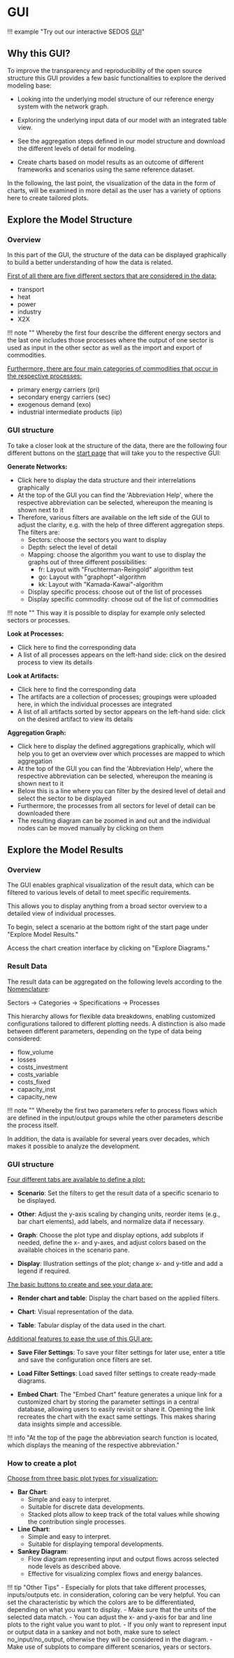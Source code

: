 # GUI
!!! example "Try out our interactive SEDOS [GUI](https://sedos.apps.rl-institut.de/)"

## Why this GUI?
To improve the transparency and reproducibility of the open source structure this GUI provides a few basic functionalities to explore the derived modeling base:

- Looking into the underlying model structure of our reference energy system with the network graph.

- Exploring the underlying input data of our model with an integrated table view.

- See the aggregation steps defined in our model structure and download the different levels of detail for modeling.

- Create charts based on model results as an outcome of different frameworks and scenarios using the same reference dataset.

In the following, the last point, the visualization of the data in the form of charts, will be examined in more detail as the user has a variety of options here to create tailored plots.

## Explore the Model Structure

### Overview

In this part of the GUI, the structure of the data can be displayed graphically to build a better understanding of how the data is related.

<ins>First of all there are five different sectors that are considered in the data:</ins>

- transport
- heat
- power
- industry
- X2X

!!! note ""
    Whereby the first four describe the different energy sectors and the last one includes those processes where the output of one sector is used as input in the other sector as well as the import and export of commodities.

<ins>Furthermore, there are four main categories of commodities that occur in the respective processes: </ins>

- primary energy carriers (pri)
- secondary energy carriers (sec)
- exogenous demand (exo)
- industrial intermediate products (iip)




### GUI structure

To take a closer look at the structure of the data, there are the following four different buttons on the [start page](https://sedos.apps.rl-institut.de/) that will take you to the respective GUI:

**Generate Networks:** 

- Click here to display the data structure and their interrelations graphically
- At the top of the GUI you can find the 'Abbreviation Help', where the respective abbreviation can be selected, whereupon the meaning is shown next to it
- Therefore, various filters are available on the left side of the GUI to adjust the clarity, e.g. with the help of three different aggregation steps. The filters are:
    - Sectors: choose the sectors you want to display 
    - Depth: select the level of detail
    - Mapping: choose the algorithm you want to use to display the graphs out of three different possibilities: 
        - fr: Layout with "Fruchterman-Reingold" algorithm test
        - go: Layout with "graphopt"-algorithm 
        - kk: Layout with  "Kamada-Kawai"-algorithm
    - Display specific process: choose out of the list of processes
    - Display specific commodity: choose out of the list of commodities

!!! note ""
      This way it is possible to display for example only selected sectors or processes.

**Look at Processes:**

- Click here to find the corresponding data
- A list of all processes appears on the left-hand side: click on the desired process to view its details

**Look at Artifacts:** 

- Click here to find the corresponding data
- The artifacts are a collection of processes; groupings were uploaded here, in which the individual processes are integrated
- A list of all artifacts sorted by sector appears on the left-hand side: click on the desired artifact to view its details

**Aggregation Graph:** 

- Click here to display the defined aggregations graphically, which will help you to get an overview over which processes are mapped to which aggregation
- At the top of the GUI you can find the 'Abbreviation Help', where the respective abbreviation can be selected, whereupon the meaning is shown next to it
- Below this is a line where you can filter by the desired level of detail and select the sector to be displayed
- Furthermore, the processes from all sectors for level of detail can be downloaded there
- The resulting diagram can be zoomed in and out and the individual nodes can be moved manually by clicking on them

## Explore the Model Results

### Overview

The GUI enables graphical visualization of the result data, which can be filtered to various levels of detail to meet specific requirements.

This allows you to display anything from a broad sector overview to a detailed view of individual processes.

To begin, select a scenario at the bottom right of the start page under "Explore Model Results." 

Access the chart creation interface by clicking on "Explore Diagrams."

### Result Data

The result data can be aggregated on the following levels according to the [Nomenclature](../data/nomenclature.md):

Sectors &rarr; Categories &rarr; Specifications &rarr; Processes

This hierarchy allows for flexible data breakdowns, enabling customized configurations tailored to different plotting needs.
A distinction is also made between different parameters, depending on the type of data being considered:

- flow_volume
- losses
- costs_investment
- costs_variable
- costs_fixed
- capacity_inst
- capacity_new

!!! note ""
    Whereby the first two parameters refer to process flows which are defined in the input/output groups while the other parameters describe the process itself.

In addition, the data is available for several years over decades, which makes it possible to analyze the development.

### GUI structure

<ins>Four different tabs are available to define a plot:</ins>

- **Scenario**: Set the filters to get the result data of a specific scenario to be displayed.

- **Other**: Adjust the y-axis scaling by changing units, reorder items (e.g., bar chart elements), add labels, and normalize data if necessary.

- **Graph**: Choose the plot type and display options, add subplots if needed, define the x- and y-axes, and adjust colors based on the available choices in the scenario pane.

- **Display**: Illustration settings of the plot; change x- and y-title and add a legend if required.

<ins>The basic buttons to create and see your data are:</ins>

- **Render chart and table**: Display the chart based on the applied filters.

- **Chart**: Visual representation of the data.

- **Table**: Tabular display of the data used in the chart.

<ins>Additional features to ease the use of this GUI are:</ins>

- **Save Filer Settings**: To save your filter settings for later use, enter a title and save the configuration once filters are set.

- **Load Filter Settings**: Load saved filter settings to create ready-made diagrams.

- **Embed Chart**: The "Embed Chart" feature generates a unique link for a customized chart by storing the parameter settings in a central database, allowing users to easily revisit or share it. 
Opening the link recreates the chart with the exact same settings. This makes sharing data insights simple and accessible. 


!!! info "At the top of the page the abbreviation search function is located, which displays the meaning of the respective abbreviation."




### How to create a plot

<ins>Choose from three basic plot types for visualization:</ins>

- **Bar Chart**: 
    - Simple and easy to interpret.
    - Suitable for discrete data developments.
    - Stacked plots allow to keep track of the total values while showing the contribution single processes.
- **Line Chart**:
    - Simple and easy to interpret.
    - Suitable for displaying temporal developments.
- **Sankey Diagram**:
    - Flow diagram representing input and output flows across selected node levels as described above.
    - Effective for visualizing complex flows and energy balances.


!!! tip "Other Tips"
      - Especially for plots that take different processes, inputs/outputs etc. in consideration, coloring can be very helpful. 
        You can set the characteristic by which the colors are to be differentiated, depending on what you want to display.
      - Make sure that the units of the selected data match.
      - You can adjust the x- and y-axis for bar and line plots to the right value you want to plot.
      - If you only want to represent input or output data in a sankey and not both, make sure to select no_input/no_output, otherwise they will be considered in the diagram.
      - Make use of subplots to compare different scenarios, years or sectors.






